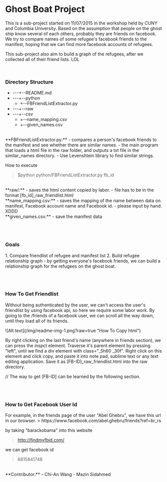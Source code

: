 <h1>Ghost Boat Project</h1>
<p>
This is a sub-project started on 11/07/2015 in the workshop held by CUNY and Columbia University. Based on the assumption that people on the ghost ship know several of each others, probably they are friends on facebook. We try to compare names of some refugee's facebook friends to the manifest, hoping that we can find more facebook accounts of refugees.
</p>
<p>
This sub-project also aim to build a graph of the refugees, after we collected all of their friend lists. LOL
</p>
<br>
<h3> Directory Structure </h3>

* ---+--README.md
* ---+--python
	* +--FBFriendListExtractor.py
* ---+--raw
* ---+--csv
	* +--name_mapping.csv
	* +--given_names.csv

<br>
**FBFriendListExtractor.py:**
- compares a person's facebook friends to the manifest and see whether there are similar names.
- the main program that loads a html file in the raw folder, and outputs a txt file in the similar_names directory.
- Use Levenshtein library to find similar strings.

How to execute
> $python python/FBFriendListExtractor.py fb_id

<br>
**raw/:**
- saves the html content copied by labor.
- file has to be in the format [fb_id]_raw_friendlist.html

<br>
**name_mapping.csv:**
- saves the mapping of the name between data on manifest, Facebook account name and Facebook id.
- please input by hand. XDDD

<br>
**given_names.csv:**
- save the manifest data

<br><br>
<h3> Goals </h3>
1. Compare friendlist of refugee and manifest list
2. Build refugee relationship graph
	- by getting everyone's facebook friends, we can build a relationship graph for the refugees on the ghost boat.

<br><br>
<h3> How To Get Friendlist </h3>
<p>
Without being authenticated by the user, we can't access the user's friendlist by using facebook api, so here we require some labor work. By going to the /friends of a facebook user, we can scroll all the way down, until they load all of its friends. 
</p>
![Alt text](/img/readme-img-1.png?raw=true "How To Copy html")
<p>
By right clicking on the last friend's name (anywhere in friends section), we can press the inspct element. Traverse it's parent element by pressing "left", until we find a div element with class="_5h60 _30f". Right click on this element and click copy, and paste it into note pad, sublime text or any text editing application. 
Save it as [FB-ID]_raw_friendlist.html into the raw directory.
</p>
// The way to get [FB-ID] can be learned by the following section.

<br><br>
<h3> How to Get Facebook User Id </h3>
For example, in the friends page of the user "Abel Ghebru", we have this url in our browser.
> https://www.facebook.com/abel.ghebru/friends?ref=br_rs

by taking "barackobama" into this website 
> http://findmyfbid.com/

we can get facebook id 

> 6815841748

<br>
**Contributor:**
- Chi-An Wang
- Mazin Sidahmed 
